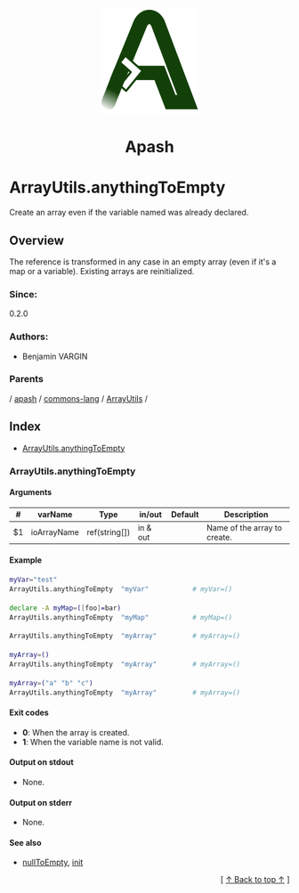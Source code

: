
<div align='center' id='apash-top'>
  <a href='https://github.com/hastec-fr/apash'>
    <img alt='apash-logo' src='../../../../../../assets/apash-logo.svg'/>
  </a>

  # Apash
</div>

# ArrayUtils.anythingToEmpty

Create an array even if the variable named was already declared.

## Overview

The reference is transformed in any case in an empty array (even if it's a map or a variable).
Existing arrays are reinitialized.

### Since:
0.2.0

### Authors:
* Benjamin VARGIN

### Parents
<!-- apash.parentBegin -->
[](../../../../.md) / [apash](../../../apash.md) / [commons-lang](../../commons-lang.md) / [ArrayUtils](../ArrayUtils.md) / 
<!-- apash.parentEnd -->

## Index

* [ArrayUtils.anythingToEmpty](#arrayutilsanythingtoempty)

### ArrayUtils.anythingToEmpty

#### Arguments
| #      | varName        | Type          | in/out   | Default    | Description                          |
|--------|----------------|---------------|----------|------------|--------------------------------------|
| $1     | ioArrayName    | ref(string[]) | in & out |            | Name of the array to create.         |

#### Example
```bash
myVar="test"
ArrayUtils.anythingToEmpty  "myVar"           # myVar=()

declare -A myMap=([foo]=bar)
ArrayUtils.anythingToEmpty  "myMap"           # myMap=()

ArrayUtils.anythingToEmpty  "myArray"         # myArray=()

myArray=()
ArrayUtils.anythingToEmpty  "myArray"         # myArray=()

myArray=("a" "b" "c")
ArrayUtils.anythingToEmpty  "myArray"         # myArray=()
```

#### Exit codes

* **0**: When the array is created.
* **1**: When the variable name is not valid.

#### Output on stdout

* None.

#### Output on stderr

* None.

#### See also

* [nullToEmpty](./nullToEmpty.md), [init](./init.md)


  <div align='right'>[ <a href='#apash-top'>↑ Back to top ↑</a> ]</div>

